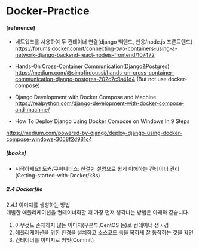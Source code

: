 # Docker-Practice





#### [reference]

- 네트워크를 사용하여 두 컨테이너 연결(django 백엔드, 반응/node.js 프론트엔드)
https://forums.docker.com/t/connecting-two-containers-using-a-network-django-backend-react-nodejs-frontend/107472


- Hands-On Cross-Container Communication(Django&Postgres) 
https://medium.com/@simofirdoussi/hands-on-cross-container-communication-django-postgres-202c7c9a41d4
(But not use docker-compose)


- Django Development with Docker Compose and Machine
https://realpython.com/django-development-with-docker-compose-and-machine/


- How To Deploy Django Using Docker Compose on Windows In 9 Steps

https://medium.com/powered-by-django/deploy-django-using-docker-compose-windows-3068f2d981c4



##### [books]

- 시작하세요! 도커/쿠버네티스: 친절한 설명으로 쉽게 이해하는 컨테이너 관리
(Getting-started-with-Docker/k8s)


##### 2.4 Dockerfile
2.4.1 이미지를 생성하는 방법   
개발한 애플리케이션을 컨테이너화할 때 가장 먼저 생각나는 방법은 아래와 같습니다.

1. 아무것도 존재하지 않는 이미지(우분투,CentOS 등)로 컨테이너 생ㅅ겅
2. 애플리케이션을 위한 환경을 설치하고 소스코드 등을 복하새 잘 동작하는 것을 확인
3. 컨테이너를 이미지로 커밋(Commit)

